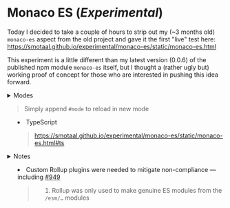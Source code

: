 # Monaco ES (*Experimental*)

Today I decided to take a couple of hours to strip out my (~3 months old) `monaco-es` aspect from the old project and gave it the first "live" test here: https://smotaal.github.io/experimental/monaco-es/static/monaco-es.html

This experiment is a little different than my latest version (0.0.6) of the published npm module `monaco-es` itself, but I thought a (rather ugly but) working proof of concept for those who are interested in pushing this idea forward.

<details><summary>Modes

> Simply append `#mode` to reload in new mode

- TypeScript
  > https://smotaal.github.io/experimental/monaco-es/static/monaco-es.html#ts

</summary>

- HTML
   > https://smotaal.github.io/experimental/monaco-es/static/monaco-es.html#html

- CSS
   > https://smotaal.github.io/experimental/monaco-es/static/monaco-es.html#css

- JSON
   > https://smotaal.github.io/experimental/monaco-es/static/monaco-es.html#json

- Basic Modes (same idea as above)
   > … #bat #bat #coffee #cpp #csharp #csp #dockerfile #fsharp #go #handlebars #ini #java #less #lua #markdown #msdax #mysql #objective-c #pgsql #php #postiats #powershell #pug #python #r #razor #redis #redshift #ruby #rust #sb #scss #solidity #sql #st #swift #ts #vb #xml #yaml

</details>

<details><summary>Notes

- Custom Rollup plugins were needed to mitigate non-compliance — including [#949](https://github.com/Microsoft/monaco-editor/issues/949)
   > 1. Rollup was only used to make genuine ES modules from the `/esm/…` modules

</summary>

- Custom runtime — Some effort was needed to rewire modules at runtime
   > 1. Monaco's current loading mechanisms were not enough

- Not future-proofed — upgrading monaco et al may tweaks to custom plugins
   > 1. Invalid top-level `this` references are usual culprits
   > 2. Refactored monaco module paths may not match those in Rollup config

- Proof-of-concept only — not optimized… not efficient… "it just proofs that it works"
   > 1. ES modules are sometimes not stable — "may crash" (currently affects Chrome at least)
   > 2. Requires dynamic imports — did not polyfill (currently affects Firefox & Edge)

</details>
